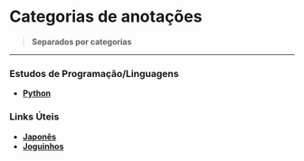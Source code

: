 <link rel="stylesheet" type="text/css" href="./CSS/dark-theme.css">

# Categorias de anotações 
>**Separados por categorias**

---
### Estudos de Programação/Linguagens
- **[Python](./Linguagens/Python/Index.md)**
  
### Links Úteis
- **[Japonês](./Links/LinksJapones.md)**
- **[Joguinhos](./Links/LinksJoguinhos.md)**
